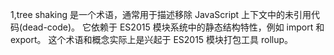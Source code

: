 
1,tree shaking 是一个术语，通常用于描述移除 JavaScript 上下文中的未引用代码(dead-code)。
它依赖于 ES2015 模块系统中的静态结构特性，例如 import 和 export。
这个术语和概念实际上是兴起于 ES2015 模块打包工具 rollup。




